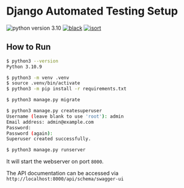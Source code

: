 # Django Automated Testing Setup

![python version 3.10][badge/python]
[![black][badge/black]][repo/black]
[![isort][badge/isort]][isort]

## How to Run

```bash
$ python3 --version
Python 3.10.9

$ python3 -m venv .venv
$ source .venv/bin/activate
$ python3 -m pip install -r requirements.txt

$ python3 manage.py migrate

$ python3 manage.py createsuperuser
Username (leave blank to use 'root'): admin
Email address: admin@example.com
Password:
Password (again):
Superuser created successfully.

$ python3 manage.py runserver
```

It will start the webserver on port `8000`.

The API documentation can be accessed via `http://localhost:8000/api/schema/swagger-ui`

[badge/black]: https://img.shields.io/badge/code%20style-black-000000
[badge/isort]: https://img.shields.io/badge/%20imports-isort-%231674b1?labelColor=ef8336
[badge/python]: https://img.shields.io/badge/python-3.10-blue
[isort]: https://pycqa.github.io/isort
[repo/black]: https://github.com/psf/black
